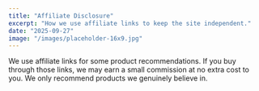 ```yaml
---
title: "Affiliate Disclosure"
excerpt: "How we use affiliate links to keep the site independent."
date: "2025-09-27"
image: "/images/placeholder-16x9.jpg"
---
```


We use affiliate links for some product recommendations. If you buy through those links, we may earn a
small commission at no extra cost to you. We only recommend products we genuinely believe in.
